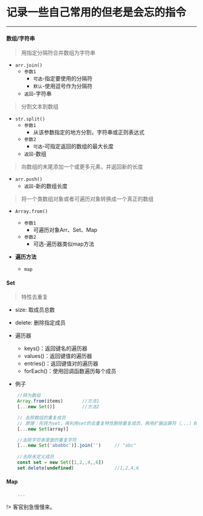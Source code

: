 # []()记录一些自己常用的但老是会忘的指令
---
#### 数组/字符串

> 用指定分隔符合并数组为字符串

* `arr.join()`
    * `参数1`
        * `可选`-指定要使用的分隔符
        * `默认`-使用逗号作为分隔符
    * `返回`-字符串

> 分割文本到数组

* `str.split()`
    * `参数1`
        * 从该参数指定的地方分割，字符串或正则表达式
    * `参数2`
        * `可选`-可指定返回的数组的最大长度
    * `返回`-数组

> 向数组的末尾添加一个或更多元素，并返回新的长度

* `arr.push()`
    * `返回`-新的数组长度

> 将一个类数组对象或者可遍历对象转换成一个真正的数组

* `Array.from()`
    * `参数1`
        * 可遍历对象Arr、Set、Map
    * `参数2`
        * 可选-遍历器类似map方法

* **遍历方法**
    * `map`

#### Set
> 特性去重复

* size: 取成员总数
* delete: 删除指定成员
* 遍历器
    * keys()：返回键名的遍历器
    * values()：返回键值的遍历器
    * entries()：返回键值对的遍历器
    * forEach()：使用回调函数遍历每个成员

* 例子

```js
    //转为数组
    Array.from(items)       //方法1
    [...new Set()]          //方法2

    // 去除数组的重复成员
    // 原理：先转为set，再利用set的去重复特性删除重复成员，再用扩展运算符（...）转回数组
    [...new Set(array)] 

    //去除字符串里面的重复字符
    [...new Set('ababbc')].join('')     // "abc"
    
    //去除未定义成员
    const set = new Set([1,2,,4,,6])
    set.delete(undefined)               //1,2,4,6

```

#### Map
```js
    ...
```
!> 客官别急慢慢来。